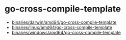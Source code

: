 # go-cross-compile-template

- [binaries/darwin/amd64/go-cross-compile-template](https://github.com/u110/go-cross-compile-template/raw/main/binaries/darwin/amd64/go-cross-compile-template)
- [binaries/linux/amd64/go-cross-compile-template](https://github.com/u110/go-cross-compile-template/raw/main/binaries/linux/amd64/go-cross-compile-template)
- [binaries/windows/amd64/go-cross-compile-template](https://github.com/u110/go-cross-compile-template/raw/main/binaries/windows/amd64/go-cross-compile-template)
